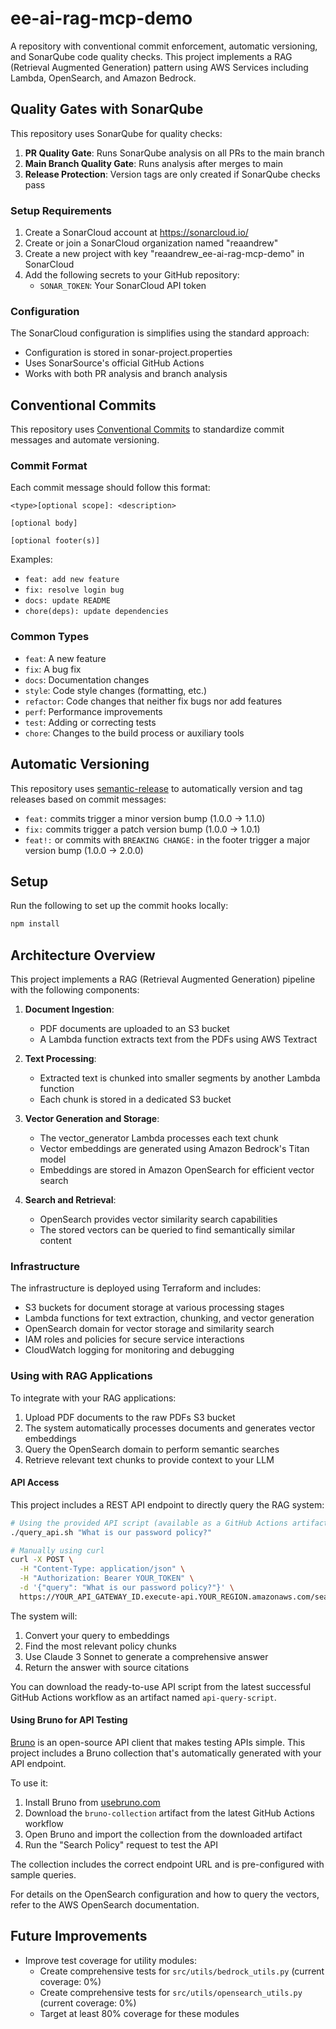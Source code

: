 # ee-ai-rag-mcp-demo

A repository with conventional commit enforcement, automatic versioning, and SonarQube code quality checks. This project implements a RAG (Retrieval Augmented Generation) pattern using AWS Services including Lambda, OpenSearch, and Amazon Bedrock.

## Quality Gates with SonarQube

This repository uses SonarQube for quality checks:

1. **PR Quality Gate**: Runs SonarQube analysis on all PRs to the main branch
2. **Main Branch Quality Gate**: Runs analysis after merges to main
3. **Release Protection**: Version tags are only created if SonarQube checks pass

### Setup Requirements

1. Create a SonarCloud account at https://sonarcloud.io/
2. Create or join a SonarCloud organization named "reaandrew"
3. Create a new project with key "reaandrew_ee-ai-rag-mcp-demo" in SonarCloud
4. Add the following secrets to your GitHub repository:
   - `SONAR_TOKEN`: Your SonarCloud API token

### Configuration

The SonarCloud configuration is simplifies using the standard approach:
- Configuration is stored in sonar-project.properties
- Uses SonarSource's official GitHub Actions
- Works with both PR analysis and branch analysis

## Conventional Commits

This repository uses [Conventional Commits](https://www.conventionalcommits.org/) to standardize commit messages and automate versioning.

### Commit Format

Each commit message should follow this format:

```
<type>[optional scope]: <description>

[optional body]

[optional footer(s)]
```

Examples:
- `feat: add new feature`
- `fix: resolve login bug`
- `docs: update README`
- `chore(deps): update dependencies`

### Common Types

- `feat`: A new feature
- `fix`: A bug fix
- `docs`: Documentation changes
- `style`: Code style changes (formatting, etc.)
- `refactor`: Code changes that neither fix bugs nor add features
- `perf`: Performance improvements
- `test`: Adding or correcting tests
- `chore`: Changes to the build process or auxiliary tools

## Automatic Versioning

This repository uses [semantic-release](https://github.com/semantic-release/semantic-release) to automatically version and tag releases based on commit messages:

- `feat:` commits trigger a minor version bump (1.0.0 → 1.1.0)
- `fix:` commits trigger a patch version bump (1.0.0 → 1.0.1)
- `feat!:` or commits with `BREAKING CHANGE:` in the footer trigger a major version bump (1.0.0 → 2.0.0)

## Setup

Run the following to set up the commit hooks locally:

```bash
npm install
```

## Architecture Overview

This project implements a RAG (Retrieval Augmented Generation) pipeline with the following components:

1. **Document Ingestion**:
   - PDF documents are uploaded to an S3 bucket
   - A Lambda function extracts text from the PDFs using AWS Textract

2. **Text Processing**:
   - Extracted text is chunked into smaller segments by another Lambda function
   - Each chunk is stored in a dedicated S3 bucket

3. **Vector Generation and Storage**:
   - The vector_generator Lambda processes each text chunk
   - Vector embeddings are generated using Amazon Bedrock's Titan model
   - Embeddings are stored in Amazon OpenSearch for efficient vector search

4. **Search and Retrieval**:
   - OpenSearch provides vector similarity search capabilities
   - The stored vectors can be queried to find semantically similar content

### Infrastructure

The infrastructure is deployed using Terraform and includes:

- S3 buckets for document storage at various processing stages
- Lambda functions for text extraction, chunking, and vector generation
- OpenSearch domain for vector storage and similarity search
- IAM roles and policies for secure service interactions
- CloudWatch logging for monitoring and debugging

### Using with RAG Applications

To integrate with your RAG applications:

1. Upload PDF documents to the raw PDFs S3 bucket
2. The system automatically processes documents and generates vector embeddings
3. Query the OpenSearch domain to perform semantic searches
4. Retrieve relevant text chunks to provide context to your LLM

#### API Access

This project includes a REST API endpoint to directly query the RAG system:

```bash
# Using the provided API script (available as a GitHub Actions artifact)
./query_api.sh "What is our password policy?"

# Manually using curl
curl -X POST \
  -H "Content-Type: application/json" \
  -H "Authorization: Bearer YOUR_TOKEN" \
  -d '{"query": "What is our password policy?"}' \
  https://YOUR_API_GATEWAY_ID.execute-api.YOUR_REGION.amazonaws.com/search
```

The system will:
1. Convert your query to embeddings
2. Find the most relevant policy chunks
3. Use Claude 3 Sonnet to generate a comprehensive answer
4. Return the answer with source citations

You can download the ready-to-use API script from the latest successful GitHub Actions workflow as an artifact named `api-query-script`.

#### Using Bruno for API Testing

[Bruno](https://www.usebruno.com/) is an open-source API client that makes testing APIs simple. This project includes a Bruno collection that's automatically generated with your API endpoint.

To use it:
1. Install Bruno from [usebruno.com](https://www.usebruno.com/)
2. Download the `bruno-collection` artifact from the latest GitHub Actions workflow
3. Open Bruno and import the collection from the downloaded artifact
4. Run the "Search Policy" request to test the API

The collection includes the correct endpoint URL and is pre-configured with sample queries.

For details on the OpenSearch configuration and how to query the vectors, refer to the AWS OpenSearch documentation.

## Future Improvements

- Improve test coverage for utility modules:
  - Create comprehensive tests for `src/utils/bedrock_utils.py` (current coverage: 0%)
  - Create comprehensive tests for `src/utils/opensearch_utils.py` (current coverage: 0%)
  - Target at least 80% coverage for these modules
